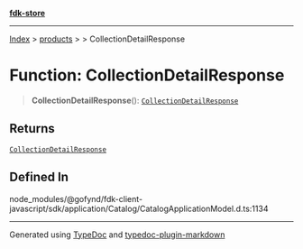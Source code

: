 [**fdk-store**](../../../README.md)
***

[Index](../../../API.md) > [products](../../README.md) > [<internal>](../README.md) > CollectionDetailResponse

# Function: CollectionDetailResponse

> **CollectionDetailResponse**(): [`CollectionDetailResponse`](../type-aliases/type-alias.CollectionDetailResponse.md)

## Returns

[`CollectionDetailResponse`](../type-aliases/type-alias.CollectionDetailResponse.md)

## Defined In

node\_modules/@gofynd/fdk-client-javascript/sdk/application/Catalog/CatalogApplicationModel.d.ts:1134

***
Generated using [TypeDoc](https://typedoc.org/) and [typedoc-plugin-markdown](https://www.npmjs.com/package/typedoc-plugin-markdown)
